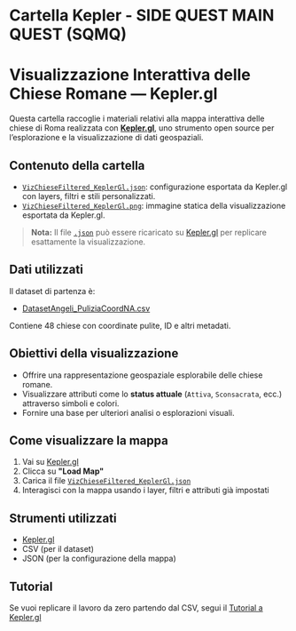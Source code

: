 # Cartella Kepler - SIDE QUEST MAIN QUEST (SQMQ)

# Visualizzazione Interattiva delle Chiese Romane — Kepler.gl

Questa cartella raccoglie i materiali relativi alla mappa interattiva delle chiese di Roma realizzata con **[Kepler.gl](https://kepler.gl/)**, uno strumento open source per l’esplorazione e la visualizzazione di dati geospaziali.

## Contenuto della cartella

- [`VizChieseFiltered_KeplerGl.json`](/kepler/VizChieseFiltered_KeplerGl.json): configurazione esportata da Kepler.gl con layers, filtri e stili personalizzati.
- [`VizChieseFiltered_KeplerGl.png`](/kepler/VizChieseFiltered_KeplerGl.png): immagine statica della visualizzazione esportata da Kepler.gl.

> **Nota:** Il file [`.json`](/kepler/VizChieseFiltered_KeplerGl.json) può essere ricaricato su [Kepler.gl](https://kepler.gl/) per replicare esattamente la visualizzazione.

## Dati utilizzati

Il dataset di partenza è:
- [DatasetAngeli_PuliziaCoordNA.csv](../data/CSV/DatasetAngeli_PuliziaCoordNA.csv)

Contiene 48 chiese con coordinate pulite, ID e altri metadati.

## Obiettivi della visualizzazione

- Offrire una rappresentazione geospaziale esplorabile delle chiese romane.
- Visualizzare attributi come lo **status attuale** (`Attiva`, `Sconsacrata`, ecc.) attraverso simboli e colori.
- Fornire una base per ulteriori analisi o esplorazioni visuali.

## Come visualizzare la mappa

1. Vai su [Kepler.gl](https://kepler.gl/)
2. Clicca su **"Load Map"**
3. Carica il file [`VizChieseFiltered_KeplerGl.json`](/kepler/VizChieseFiltered_KeplerGl.json)
4. Interagisci con la mappa usando i layer, filtri e attributi già impostati

## Strumenti utilizzati

- [Kepler.gl](https://kepler.gl/)
- CSV (per il dataset)
- JSON (per la configurazione della mappa)

## Tutorial 

Se vuoi replicare il lavoro da zero partendo dal CSV, segui il [Tutorial a Kepler.gl](../tutorials/kepler_tutorial.md)



